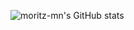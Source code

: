 ![moritz-mn's GitHub stats](https://github-readme-stats.vercel.app/api?username=moritz-mn&count_private=true&show_icons=true&theme=onedark)

<!--- ![Top Langs](https://github-readme-stats.vercel.app/api/top-langs/?username=moritz-mn&theme=onedark) -->
